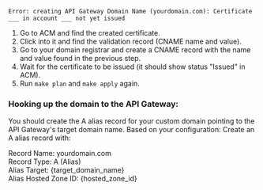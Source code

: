 ```
Error: creating API Gateway Domain Name (yourdomain.com): Certificate ___ in account ___ not yet issued

```

1. Go to ACM and find the created certificate.
2. Click into it and find the validation record (CNAME name and value).
3. Go to your domain registrar and create a CNAME record with the name and value found in the previous step.
4. Wait for the certificate to be issued (it should show status "Issued" in ACM).
5. Run `make plan` and `make apply` again.

### Hooking up the domain to the API Gateway:

You should create the A alias record for your custom domain pointing to the API Gateway's target domain name. Based on your configuration:
Create an A alias record with:

Record Name: yourdomain.com  
Record Type: A (Alias)  
Alias Target: {target_domain_name}  
Alias Hosted Zone ID: {hosted_zone_id}
